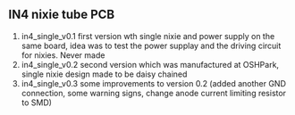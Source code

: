 IN4 nixie tube PCB
------

1. in4_single_v0.1
	first version wth single nixie and power supply on the same board, idea was to test the power supplay and the driving circuit for nixies. Never made
2. in4_single_v0.2
	second version which was manufactured at OSHPark, single nixie design made to be daisy chained
3. in4_single_v0.3
	some improvements to version 0.2 (added another GND connection, some warning signs, change anode current limiting resistor to SMD)
	
